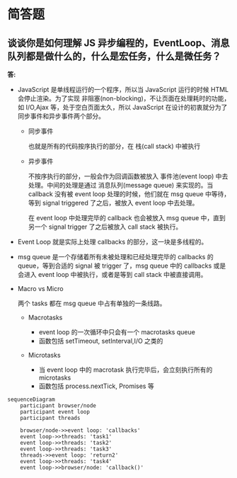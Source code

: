 # 简答题

## 谈谈你是如何理解 JS 异步编程的，EventLoop、消息队列都是做什么的，什么是宏任务，什么是微任务？

**答:**

- JavaScript 是单线程运行的一个程序，所以当 JavaScript 运行的时候 HTML 会停止渲染。为了实现 非阻塞(non-blocking)，不让页面在处理耗时的功能，如 I/O,Ajax 等，处于空白页面太久，所以 JavaScript 在设计的初衷就分为了同步事件和异步事件两个部分。

  - 同步事件

    也就是所有的代码按序执行的部分，在 栈(call stack) 中被执行

  - 异步事件

    不按序执行的部分，一般会作为回调函数被放入 事件池(event loop) 中去处理。中间的处理是通过 消息队列(message queue) 来实现的。当 callback 没有被 event loop 处理的时候，他们就在 msg queue 中等待，等到 signal triggered 了之后，被放入 event loop 中去处理。

    在 event loop 中处理完毕的 callback 也会被放入 msg queue 中，直到另一个 signal trigger 了之后被放入 call stack 被执行。

- Event Loop 就是实际上处理 callbacks 的部分，这一块是多线程的。
- msg queue 是一个存储着所有未被处理和已经处理完毕的 callbacks 的 queue，等到合适的 signal 被 trigger 了，msg queue 中的 callbacks 或是会进入 event loop 中被执行，或者是等到 call stack 中被直接调用。
- Macro vs Micro

  两个 tasks 都在 msg queue 中占有单独的一条线路。

  - Macrotasks

    - event loop 的一次循环中只会有一个 macrotasks queue
    - 函数包括 setTimeout, setInterval,I/O 之类的

  - Microtasks

    - 当 event loop 中的 macrotask 执行完毕后，会立刻执行所有的 microtasks
    - 函数包括 process.nextTick, Promises 等

```mermaid
sequenceDiagram
    participant browser/node
    participant event loop
    participant threads

    browser/node->>event loop: 'callbacks'
    event loop->>threads: 'task1'
    event loop->>threads: 'task2'
    event loop->>threads: 'task3'
    threads->>event loop: 'return2'
    event loop->>threads: 'task4'
    event loop->>browser/node: 'callback()'
```
